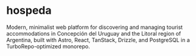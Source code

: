 # hospeda
Modern, minimalist web platform for discovering and managing tourist accommodations in Concepción del Uruguay and the Litoral region of Argentina, built with Astro, React, TanStack, Drizzle, and PostgreSQL in a TurboRepo-optimized monorepo.
